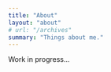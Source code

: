 ```yaml
---
title: "About"
layout: "about"
# url: "/archives"
summary: "Things about me."
---
```



Work in progress...